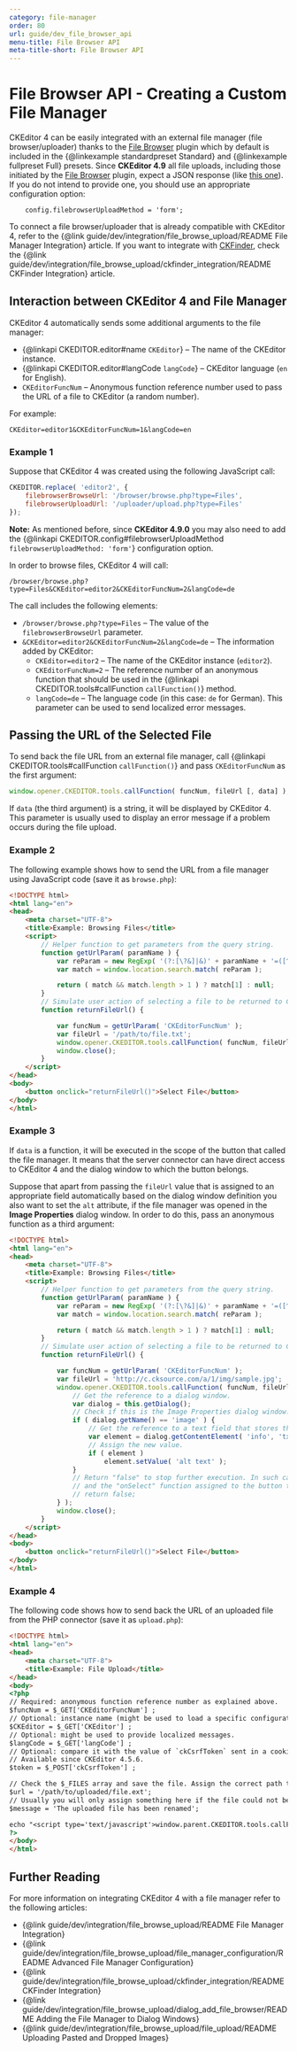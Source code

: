 ```yaml
---
category: file-manager
order: 80
url: guide/dev_file_browser_api
menu-title: File Browser API
meta-title-short: File Browser API
---
```

<!--
Copyright (c) 2003-2021, CKSource - Frederico Knabben. All rights reserved.
For licensing, see LICENSE.md.
-->

# File Browser API - Creating a Custom File Manager

<info-box info="">
	CKEditor 4 can be easily integrated with an external file manager (file browser/uploader) thanks to the <a href="https://ckeditor.com/cke4/addon/filebrowser">File Browser</a> plugin which by default is included in the {@linkexample standardpreset Standard} and {@linkexample fullpreset Full} presets.
</info-box>

<info-box info="">
	Since <strong>CKEditor 4.9</strong> all file uploads, including those initiated by the <a href="https://ckeditor.com/cke4/addon/filebrowser">File Browser</a> plugin, expect a JSON response (like <a href="https://ckeditor.com/docs/ckeditor4/latest/guide/dev_file_upload.html#response-file-uploaded-successfully">this one</a>). If you do not intend to provide one, you should use an appropriate configuration option:

        config.filebrowserUploadMethod = 'form';
</info-box>

To connect a file browser/uploader that is already compatible with CKEditor 4, refer to the {@link guide/dev/integration/file_browse_upload/README File Manager Integration} article. If you want to integrate with [CKFinder](https://ckeditor.com/ckfinder/), check the {@link guide/dev/integration/file_browse_upload/ckfinder_integration/README CKFinder Integration} article.

## Interaction between CKEditor 4 and File Manager

CKEditor 4 automatically sends some additional arguments to the file manager:

* {@linkapi CKEDITOR.editor#name `CKEditor`} &ndash; The name of the CKEditor instance.
* {@linkapi CKEDITOR.editor#langCode `langCode`} &ndash; CKEditor language (`en` for English).
* `CKEditorFuncNum` &ndash; Anonymous function reference number used to pass the URL of a file to CKEditor (a random number).

For example:

```
CKEditor=editor1&CKEditorFuncNum=1&langCode=en
```

### Example 1

Suppose that CKEditor 4 was created using the following JavaScript call:

```js
CKEDITOR.replace( 'editor2', {
	filebrowserBrowseUrl: '/browser/browse.php?type=Files',
	filebrowserUploadUrl: '/uploader/upload.php?type=Files'
});
```

**Note:** As mentioned before, since **CKEditor 4.9.0** you may also need to add the {@linkapi CKEDITOR.config#filebrowserUploadMethod `filebrowserUploadMethod: 'form'`} configuration option.

In order to browse files, CKEditor 4 will call:

```
/browser/browse.php?type=Files&CKEditor=editor2&CKEditorFuncNum=2&langCode=de
```

The call includes the following elements:

* `/browser/browse.php?type=Files` &ndash; The value of the `filebrowserBrowseUrl` parameter.
* `&CKEditor=editor2&CKEditorFuncNum=2&langCode=de` &ndash; The information added by CKEditor:
	* `CKEditor=editor2` &ndash; The name of the CKEditor instance (`editor2`).
	* `CKEditorFuncNum=2` &ndash; The reference number of an anonymous
		function that should be used in the {@linkapi CKEDITOR.tools#callFunction `callFunction()`} method.
	* `langCode=de` &ndash; The language code (in this case: `de` for German). This
		parameter can be used to send localized error messages.

## Passing the URL of the Selected File

To send back the file URL from an external file manager, call {@linkapi CKEDITOR.tools#callFunction `callFunction()`} and pass `CKEditorFuncNum` as the first argument:

```js
window.opener.CKEDITOR.tools.callFunction( funcNum, fileUrl [, data] );
```

If `data` (the third argument) is a string, it will be displayed by CKEditor 4. This parameter is usually used to display an error message if a problem occurs during the file upload.

### Example 2

The following example shows how to send the URL from a file manager using JavaScript code (save it as `browse.php`):

```html
<!DOCTYPE html>
<html lang="en">
<head>
    <meta charset="UTF-8">
    <title>Example: Browsing Files</title>
    <script>
        // Helper function to get parameters from the query string.
        function getUrlParam( paramName ) {
            var reParam = new RegExp( '(?:[\?&]|&)' + paramName + '=([^&]+)', 'i' );
            var match = window.location.search.match( reParam );

            return ( match && match.length > 1 ) ? match[1] : null;
        }
        // Simulate user action of selecting a file to be returned to CKEditor.
        function returnFileUrl() {

            var funcNum = getUrlParam( 'CKEditorFuncNum' );
            var fileUrl = '/path/to/file.txt';
            window.opener.CKEDITOR.tools.callFunction( funcNum, fileUrl );
            window.close();
        }
    </script>
</head>
<body>
    <button onclick="returnFileUrl()">Select File</button>
</body>
</html>
```

### Example 3

If `data` is a function, it will be executed in the scope of the button that called the file manager. It means that the server connector can have direct access to CKEditor 4 and the dialog window to which the button belongs.

Suppose that apart from passing the `fileUrl` value that is assigned to an appropriate field automatically based on the dialog window definition you also want to set the `alt` attribute, if the file manager was opened in the **Image Properties** dialog window. In order to do this, pass an anonymous function as a third argument:

```html
<!DOCTYPE html>
<html lang="en">
<head>
    <meta charset="UTF-8">
    <title>Example: Browsing Files</title>
    <script>
        // Helper function to get parameters from the query string.
        function getUrlParam( paramName ) {
            var reParam = new RegExp( '(?:[\?&]|&)' + paramName + '=([^&]+)', 'i' );
            var match = window.location.search.match( reParam );

            return ( match && match.length > 1 ) ? match[1] : null;
        }
        // Simulate user action of selecting a file to be returned to CKEditor.
        function returnFileUrl() {

            var funcNum = getUrlParam( 'CKEditorFuncNum' );
            var fileUrl = 'http://c.cksource.com/a/1/img/sample.jpg';
            window.opener.CKEDITOR.tools.callFunction( funcNum, fileUrl, function() {
                // Get the reference to a dialog window.
                var dialog = this.getDialog();
                // Check if this is the Image Properties dialog window.
                if ( dialog.getName() == 'image' ) {
                    // Get the reference to a text field that stores the "alt" attribute.
                    var element = dialog.getContentElement( 'info', 'txtAlt' );
                    // Assign the new value.
                    if ( element )
                        element.setValue( 'alt text' );
                }
                // Return "false" to stop further execution. In such case CKEditor will ignore the second argument ("fileUrl")
                // and the "onSelect" function assigned to the button that called the file manager (if defined).
                // return false;
            } );
            window.close();
        }
    </script>
</head>
<body>
    <button onclick="returnFileUrl()">Select File</button>
</body>
</html>
```

### Example 4

The following code shows how to send back the URL of an uploaded file from the PHP connector (save it as `upload.php`):

```html
<!DOCTYPE html>
<html lang="en">
<head>
    <meta charset="UTF-8">
    <title>Example: File Upload</title>
</head>
<body>
<?php
// Required: anonymous function reference number as explained above.
$funcNum = $_GET['CKEditorFuncNum'] ;
// Optional: instance name (might be used to load a specific configuration file or anything else).
$CKEditor = $_GET['CKEditor'] ;
// Optional: might be used to provide localized messages.
$langCode = $_GET['langCode'] ;
// Optional: compare it with the value of `ckCsrfToken` sent in a cookie to protect your server-side uploader against CSRF.
// Available since CKEditor 4.5.6.
$token = $_POST['ckCsrfToken'] ;

// Check the $_FILES array and save the file. Assign the correct path to a variable ($url).
$url = '/path/to/uploaded/file.ext';
// Usually you will only assign something here if the file could not be uploaded.
$message = 'The uploaded file has been renamed';

echo "<script type='text/javascript'>window.parent.CKEDITOR.tools.callFunction($funcNum, '$url', '$message');</script>";
?>
</body>
</html>
```

## Further Reading

For more information on integrating CKEditor 4 with a file manager refer to the following articles:

* {@link guide/dev/integration/file_browse_upload/README File Manager Integration}
* {@link guide/dev/integration/file_browse_upload/file_manager_configuration/README Advanced File Manager Configuration}
* {@link guide/dev/integration/file_browse_upload/ckfinder_integration/README CKFinder Integration}
* {@link guide/dev/integration/file_browse_upload/dialog_add_file_browser/README Adding the File Manager to Dialog Windows}
* {@link guide/dev/integration/file_browse_upload/file_upload/README Uploading Pasted and Dropped Images}

